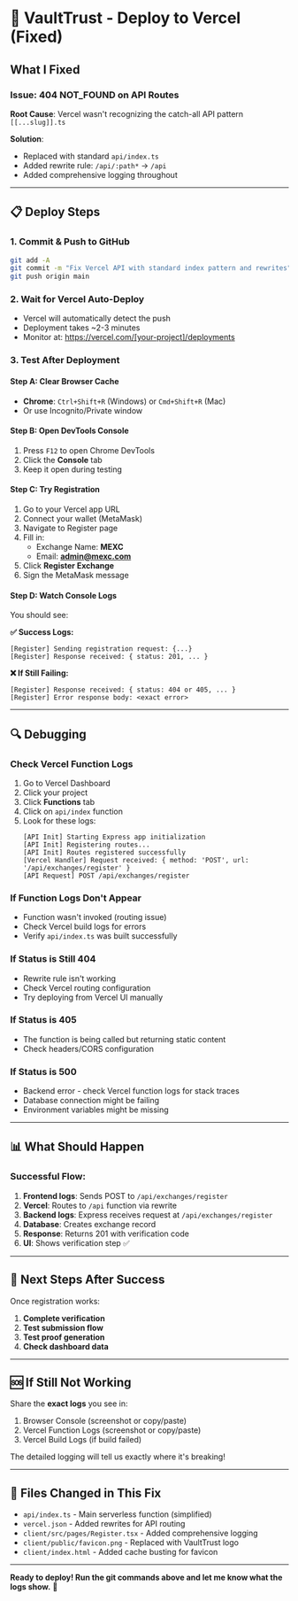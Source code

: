 # 🚀 VaultTrust - Deploy to Vercel (Fixed)

## What I Fixed

### Issue: 404 NOT_FOUND on API Routes
**Root Cause**: Vercel wasn't recognizing the catch-all API pattern `[[...slug]].ts`

**Solution**:
- Replaced with standard `api/index.ts` 
- Added rewrite rule: `/api/:path*` → `/api`
- Added comprehensive logging throughout

---

## 📋 Deploy Steps

### 1. Commit & Push to GitHub

```bash
git add -A
git commit -m "Fix Vercel API with standard index pattern and rewrites"
git push origin main
```

### 2. Wait for Vercel Auto-Deploy
- Vercel will automatically detect the push
- Deployment takes ~2-3 minutes
- Monitor at: https://vercel.com/[your-project]/deployments

### 3. Test After Deployment

#### Step A: Clear Browser Cache
- **Chrome**: `Ctrl+Shift+R` (Windows) or `Cmd+Shift+R` (Mac)
- Or use Incognito/Private window

#### Step B: Open DevTools Console
1. Press `F12` to open Chrome DevTools
2. Click the **Console** tab
3. Keep it open during testing

#### Step C: Try Registration
1. Go to your Vercel app URL
2. Connect your wallet (MetaMask)
3. Navigate to Register page
4. Fill in:
   - Exchange Name: **MEXC**
   - Email: **admin@mexc.com**
5. Click **Register Exchange**
6. Sign the MetaMask message

#### Step D: Watch Console Logs
You should see:

**✅ Success Logs:**
```
[Register] Sending registration request: {...}
[Register] Response received: { status: 201, ... }
```

**❌ If Still Failing:**
```
[Register] Response received: { status: 404 or 405, ... }
[Register] Error response body: <exact error>
```

---

## 🔍 Debugging

### Check Vercel Function Logs
1. Go to Vercel Dashboard
2. Click your project
3. Click **Functions** tab
4. Click on `api/index` function
5. Look for these logs:
   ```
   [API Init] Starting Express app initialization
   [API Init] Registering routes...
   [API Init] Routes registered successfully
   [Vercel Handler] Request received: { method: 'POST', url: '/api/exchanges/register' }
   [API Request] POST /api/exchanges/register
   ```

### If Function Logs Don't Appear
- Function wasn't invoked (routing issue)
- Check Vercel build logs for errors
- Verify `api/index.ts` was built successfully

### If Status is Still 404
- Rewrite rule isn't working
- Check Vercel routing configuration
- Try deploying from Vercel UI manually

### If Status is 405
- The function is being called but returning static content
- Check headers/CORS configuration

### If Status is 500
- Backend error - check Vercel function logs for stack traces
- Database connection might be failing
- Environment variables might be missing

---

## 📊 What Should Happen

### Successful Flow:
1. **Frontend logs**: Sends POST to `/api/exchanges/register`
2. **Vercel**: Routes to `/api` function via rewrite
3. **Backend logs**: Express receives request at `/api/exchanges/register`
4. **Database**: Creates exchange record
5. **Response**: Returns 201 with verification code
6. **UI**: Shows verification step ✅

---

## 🎯 Next Steps After Success

Once registration works:

1. **Complete verification**
2. **Test submission flow**
3. **Test proof generation**
4. **Check dashboard data**

---

## 🆘 If Still Not Working

Share the **exact logs** you see in:
1. Browser Console (screenshot or copy/paste)
2. Vercel Function Logs (screenshot or copy/paste)
3. Vercel Build Logs (if build failed)

The detailed logging will tell us exactly where it's breaking!

---

## 📝 Files Changed in This Fix

- `api/index.ts` - Main serverless function (simplified)
- `vercel.json` - Added rewrites for API routing
- `client/src/pages/Register.tsx` - Added comprehensive logging
- `client/public/favicon.png` - Replaced with VaultTrust logo
- `client/index.html` - Added cache busting for favicon

---

**Ready to deploy! Run the git commands above and let me know what the logs show.** 🚀

